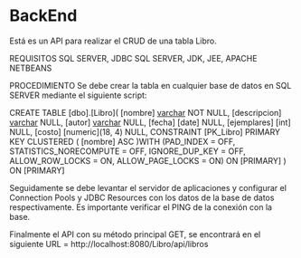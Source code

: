 # BackEnd


Está es un API para realizar el CRUD de una tabla Libro.

REQUISITOS
SQL SERVER, JDBC SQL SERVER, JDK, JEE, APACHE NETBEANS

PROCEDIMIENTO
Se debe crear la tabla en cualquier base de datos en SQL SERVER mediante el siguiente script:


  CREATE TABLE [dbo].[Libro](
  [nombre] [varchar](150) NOT NULL,
  [descripcion] [varchar](300) NULL,
  [autor] [varchar](150) NULL,
  [fecha] [date] NULL,
  [ejemplares] [int] NULL,
  [costo] [numeric](18, 4) NULL,
  CONSTRAINT [PK_Libro] PRIMARY KEY CLUSTERED 
  (
  [nombre] ASC
  )WITH (PAD_INDEX = OFF, STATISTICS_NORECOMPUTE = OFF, IGNORE_DUP_KEY = OFF, ALLOW_ROW_LOCKS = ON, ALLOW_PAGE_LOCKS = ON) ON [PRIMARY]
  ) ON [PRIMARY]
  
  
  
Seguidamente se debe levantar el servidor de aplicaciones y configurar el Connection Pools y JDBC Resources con los datos de la base de datos respectivamente. Es importante verificar el PING de la conexión con la base.

Finalmente el API con su método principal GET, se encontrará en el siguiente URL = http://localhost:8080/Libro/api/libros
